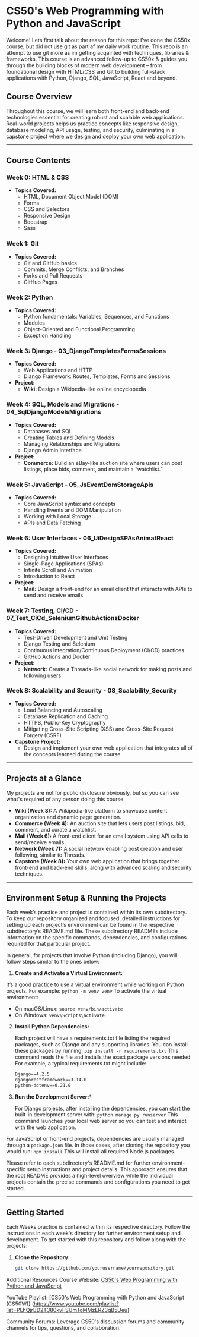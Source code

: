 # CS50's Web Programming with Python and JavaScript

Welcome! Lets first talk about the reason for this repo: I've done the CS50x course, but did not use git as part af my daily work routine. This repo is an attempt to use git more as im getting acqainted with techniques, libraries & frameworks.
This course is an advanced follow-up to CS50x & guides you through the building blocks of modern web development – from foundational design with HTML/CSS and Git to building full-stack applications with Python, Django, SQL, JavaScript, React and beyond.

## Course Overview

Throughout this course, we will learn both front-end and back-end technologies essential for creating robust and scalable web applications. Real-world projects helps us practice concepts like responsive design, database modeling, API usage, testing, and security, culminating in a capstone project where we design and deploy your own web application.

---

## Course Contents

### Week 0: HTML & CSS
- **Topics Covered:**  
  - HTML, Document Object Model (DOM)  
  - Forms  
  - CSS and Selectors  
  - Responsive Design  
  - Bootstrap  
  - Sass

### Week 1: Git
- **Topics Covered:**  
  - Git and GitHub basics  
  - Commits, Merge Conflicts, and Branches  
  - Forks and Pull Requests  
  - GitHub Pages

### Week 2: Python
- **Topics Covered:**  
  - Python fundamentals: Variables, Sequences, and Functions  
  - Modules  
  - Object-Oriented and Functional Programming  
  - Exception Handling

### Week 3: Django - 03_DjangoTemplatesFormsSessions
- **Topics Covered:**  
  - Web Applications and HTTP  
  - Django Framework: Routes, Templates, Forms and Sessions  
- **Project:**  
  - **Wiki:** Design a Wikipedia-like online encyclopedia

### Week 4: SQL, Models and Migrations - 04_SqlDjangoModelsMigrations
- **Topics Covered:**  
  - Databases and SQL  
  - Creating Tables and Defining Models  
  - Managing Relationships and Migrations  
  - Django Admin Interface  
- **Project:**  
  - **Commerce:** Build an eBay-like auction site where users can post listings, place bids, comment, and maintain a “watchlist.”

### Week 5: JavaScript - 05_JsEventDomStorageApis
- **Topics Covered:**  
  - Core JavaScript syntax and concepts  
  - Handling Events and DOM Manipulation  
  - Working with Local Storage  
  - APIs and Data Fetching

### Week 6: User Interfaces - 06_UiDesignSPAsAnimatReact
- **Topics Covered:**  
  - Designing Intuitive User Interfaces  
  - Single-Page Applications (SPAs)  
  - Infinite Scroll and Animation  
  - Introduction to React  
- **Project:**  
  - **Mail:** Design a front-end for an email client that interacts with APIs to send and receive emails

### Week 7: Testing, CI/CD - 07_Test_CiCd_SeleniumGithubActionsDocker
- **Topics Covered:**  
  - Test-Driven Development and Unit Testing  
  - Django Testing and Selenium  
  - Continuous Integration/Continuous Deployment (CI/CD) practices  
  - GitHub Actions and Docker  
- **Project:**  
  - **Network:** Create a Threads-like social network for making posts and following users

### Week 8: Scalability and Security - 08_Scalability_Security
- **Topics Covered:**  
  - Load Balancing and Autoscaling  
  - Database Replication and Caching  
  - HTTPS, Public-Key Cryptography  
  - Mitigating Cross-Site Scripting (XSS) and Cross-Site Request Forgery (CSRF)  
- **Capstone Project:**  
  - Design and implement your own web application that integrates all of the concepts learned during the course

---

## Projects at a Glance
My projects are not for public disclosure obviously, but so you can see what's required of any person doing this course.
- **Wiki (Week 3):** A Wikipedia-like platform to showcase content organization and dynamic page generation.  
- **Commerce (Week 4):** An auction site that lets users post listings, bid, comment, and curate a watchlist.  
- **Mail (Week 6):** A front-end client for an email system using API calls to send/receive emails.  
- **Network (Week 7):** A social network enabling post creation and user following, similar to Threads.  
- **Capstone (Week 8):** Your own web application that brings together front-end and back-end skills, along with advanced scaling and security techniques.

---

## Environment Setup & Running the Projects

Each week’s practice and project is contained within its own subdirectory. To keep our repository organized and focused, detailed instructions for setting up each project’s environment can be found in the respective subdirectory’s README.md file. These subdirectory READMEs include information on the specific commands, dependencies, and configurations required for that particular project.

In general, for projects that involve Python (including Django), you will follow steps similar to the ones below:

1. **Create and Activate a Virtual Environment:**

It’s a good practice to use a virtual environment while working on Python projects. For example: `python -m venv venv`
To activate the virtual environment:

- On macOS/Linux: `source venv/bin/activate`
- On Windows: `venv\Scripts\activate`
2. **Install Python Dependencies:**

    Each project will have a requirements.txt file listing the required packages, such as Django and any supporting libraries. 
    You can install these packages by running: `pip install -r requirements.txt`
    This command reads the file and installs the exact package versions needed. For example, a typical requirements.txt might include:
    ```txt
    Django==4.2.5
    djangorestframework==3.14.0
    python-dotenv==0.21.0
    ```
3. **Run the Development Server:***

    For Django projects, after installing the dependencies, you can start the built-in development server with: `python manage.py runserver` 
    This command launches your local web server so you can test and interact with the web application.

For JavaScript or front-end projects, dependencies are usually managed through a `package.json` file. In those cases, after cloning the repository you would run: `npm install` 
This will install all required Node.js packages.

Please refer to each subdirectory's README.md for further environment-specific setup instructions and project details. This approach ensures that the root README provides a high-level overview while the individual projects contain the precise commands and configurations you need to get started.

---

## Getting Started
Each Weeks practice is contained within its respective directory. Follow the instructions in each week's directory for further environment setup and development.
To get started with this repository and follow along with the projects:

1. **Clone the Repository:**
   ```bash
   git clone https://github.com/yourusername/yourrepository.git


Additional Resources
Course Website: [CS50's Web Programming with Python and JavaScript](https://cs50.harvard.edu/web/2020/)

YouTube Playlist: [CS50's Web Programming with Python and JavaScript (CS50W)] (https://www.youtube.com/playlist?list=PLhQjrBD2T380xvFSUmToMMzERZ3qB5Ueu)

Community Forums: Leverage CS50's discussion forums and community channels for tips, questions, and collaboration.